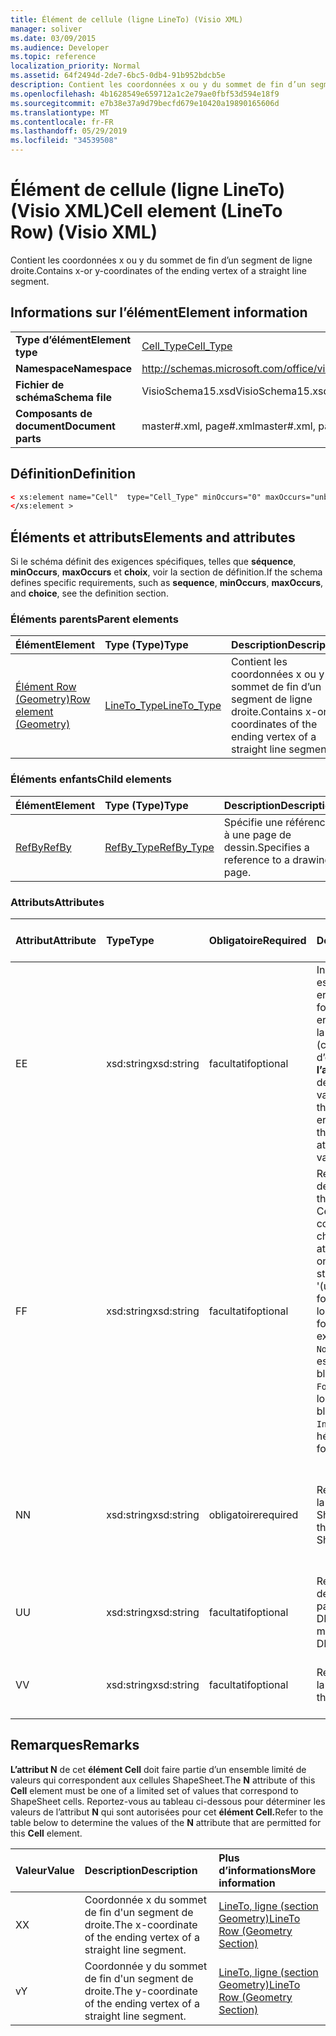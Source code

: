 ```yaml
---
title: Élément de cellule (ligne LineTo) (Visio XML)
manager: soliver
ms.date: 03/09/2015
ms.audience: Developer
ms.topic: reference
localization_priority: Normal
ms.assetid: 64f2494d-2de7-6bc5-0db4-91b952bdcb5e
description: Contient les coordonnées x ou y du sommet de fin d’un segment de ligne droite.
ms.openlocfilehash: 4b1628549e659712a1c2e79ae0fbf53d594e18f9
ms.sourcegitcommit: e7b38e37a9d79becfd679e10420a19890165606d
ms.translationtype: MT
ms.contentlocale: fr-FR
ms.lasthandoff: 05/29/2019
ms.locfileid: "34539508"
---
```

# <a name="cell-element-lineto-row-visio-xml"></a><span data-ttu-id="1c0da-103">Élément de cellule (ligne LineTo) (Visio XML)</span><span class="sxs-lookup"><span data-stu-id="1c0da-103">Cell element (LineTo Row) (Visio XML)</span></span>

<span data-ttu-id="1c0da-104">Contient les coordonnées x ou y du sommet de fin d’un segment de ligne droite.</span><span class="sxs-lookup"><span data-stu-id="1c0da-104">Contains x-or y-coordinates of the ending vertex of a straight line segment.</span></span>
  
## <a name="element-information"></a><span data-ttu-id="1c0da-105">Informations sur l’élément</span><span class="sxs-lookup"><span data-stu-id="1c0da-105">Element information</span></span>

|||
|:-----|:-----|
|<span data-ttu-id="1c0da-106">**Type d’élément**</span><span class="sxs-lookup"><span data-stu-id="1c0da-106">**Element type**</span></span> <br/> |[<span data-ttu-id="1c0da-107">Cell_Type</span><span class="sxs-lookup"><span data-stu-id="1c0da-107">Cell_Type</span></span>](cell_type-complextypevisio-xml.md) <br/> |
|<span data-ttu-id="1c0da-108">**Namespace**</span><span class="sxs-lookup"><span data-stu-id="1c0da-108">**Namespace**</span></span> <br/> |http://schemas.microsoft.com/office/visio/2012/main  <br/> |
|<span data-ttu-id="1c0da-109">**Fichier de schéma**</span><span class="sxs-lookup"><span data-stu-id="1c0da-109">**Schema file**</span></span> <br/> |<span data-ttu-id="1c0da-110">VisioSchema15.xsd</span><span class="sxs-lookup"><span data-stu-id="1c0da-110">VisioSchema15.xsd</span></span>  <br/> |
|<span data-ttu-id="1c0da-111">**Composants de document**</span><span class="sxs-lookup"><span data-stu-id="1c0da-111">**Document parts**</span></span> <br/> |<span data-ttu-id="1c0da-112">master#.xml, page#.xml</span><span class="sxs-lookup"><span data-stu-id="1c0da-112">master#.xml, page#.xml</span></span>  <br/> |
   
## <a name="definition"></a><span data-ttu-id="1c0da-113">Définition</span><span class="sxs-lookup"><span data-stu-id="1c0da-113">Definition</span></span>

```XML
< xs:element name="Cell"  type="Cell_Type" minOccurs="0" maxOccurs="unbounded" >
</xs:element >
```

## <a name="elements-and-attributes"></a><span data-ttu-id="1c0da-114">Éléments et attributs</span><span class="sxs-lookup"><span data-stu-id="1c0da-114">Elements and attributes</span></span>

<span data-ttu-id="1c0da-115">Si le schéma définit des exigences spécifiques, telles que **séquence**, **minOccurs**, **maxOccurs** et **choix**, voir la section de définition.</span><span class="sxs-lookup"><span data-stu-id="1c0da-115">If the schema defines specific requirements, such as **sequence**, **minOccurs**, **maxOccurs**, and **choice**, see the definition section.</span></span> 
  
### <a name="parent-elements"></a><span data-ttu-id="1c0da-116">Éléments parents</span><span class="sxs-lookup"><span data-stu-id="1c0da-116">Parent elements</span></span>

|<span data-ttu-id="1c0da-117">**Élément**</span><span class="sxs-lookup"><span data-stu-id="1c0da-117">**Element**</span></span>|<span data-ttu-id="1c0da-118">**Type (Type)**</span><span class="sxs-lookup"><span data-stu-id="1c0da-118">**Type**</span></span>|<span data-ttu-id="1c0da-119">**Description**</span><span class="sxs-lookup"><span data-stu-id="1c0da-119">**Description**</span></span>|
|:-----|:-----|:-----|
|[<span data-ttu-id="1c0da-120">Élément Row (Geometry)</span><span class="sxs-lookup"><span data-stu-id="1c0da-120">Row element (Geometry)</span></span>](row-element-geometry-sectionvisio-xml.md) <br/> |[<span data-ttu-id="1c0da-121">LineTo_Type</span><span class="sxs-lookup"><span data-stu-id="1c0da-121">LineTo_Type</span></span>](lineto_type-complextypevisio-xml.md) <br/> |<span data-ttu-id="1c0da-122">Contient les coordonnées x ou y du sommet de fin d’un segment de ligne droite.</span><span class="sxs-lookup"><span data-stu-id="1c0da-122">Contains x-or y-coordinates of the ending vertex of a straight line segment.</span></span>  <br/> |
   
### <a name="child-elements"></a><span data-ttu-id="1c0da-123">Éléments enfants</span><span class="sxs-lookup"><span data-stu-id="1c0da-123">Child elements</span></span>

|<span data-ttu-id="1c0da-124">**Élément**</span><span class="sxs-lookup"><span data-stu-id="1c0da-124">**Element**</span></span>|<span data-ttu-id="1c0da-125">**Type (Type)**</span><span class="sxs-lookup"><span data-stu-id="1c0da-125">**Type**</span></span>|<span data-ttu-id="1c0da-126">**Description**</span><span class="sxs-lookup"><span data-stu-id="1c0da-126">**Description**</span></span>|
|:-----|:-----|:-----|
|[<span data-ttu-id="1c0da-127">RefBy</span><span class="sxs-lookup"><span data-stu-id="1c0da-127">RefBy</span></span>](refby-element-cell_type-complextypevisio-xml.md) <br/> |[<span data-ttu-id="1c0da-128">RefBy_Type</span><span class="sxs-lookup"><span data-stu-id="1c0da-128">RefBy_Type</span></span>](refby_type-complextypevisio-xml.md) <br/> |<span data-ttu-id="1c0da-129">Spécifie une référence à une page de dessin.</span><span class="sxs-lookup"><span data-stu-id="1c0da-129">Specifies a reference to a drawing page.</span></span>  <br/> |
   
### <a name="attributes"></a><span data-ttu-id="1c0da-130">Attributs</span><span class="sxs-lookup"><span data-stu-id="1c0da-130">Attributes</span></span>

|<span data-ttu-id="1c0da-131">**Attribut**</span><span class="sxs-lookup"><span data-stu-id="1c0da-131">**Attribute**</span></span>|<span data-ttu-id="1c0da-132">**Type**</span><span class="sxs-lookup"><span data-stu-id="1c0da-132">**Type**</span></span>|<span data-ttu-id="1c0da-133">**Obligatoire**</span><span class="sxs-lookup"><span data-stu-id="1c0da-133">**Required**</span></span>|<span data-ttu-id="1c0da-134">**Description**</span><span class="sxs-lookup"><span data-stu-id="1c0da-134">**Description**</span></span>|<span data-ttu-id="1c0da-135">**Valeurs possibles**</span><span class="sxs-lookup"><span data-stu-id="1c0da-135">**Possible values**</span></span>|
|:-----|:-----|:-----|:-----|:-----|
|<span data-ttu-id="1c0da-136">E</span><span class="sxs-lookup"><span data-stu-id="1c0da-136">E</span></span>  <br/> |<span data-ttu-id="1c0da-137">xsd:string</span><span class="sxs-lookup"><span data-stu-id="1c0da-137">xsd:string</span></span>  <br/> |<span data-ttu-id="1c0da-138">facultatif</span><span class="sxs-lookup"><span data-stu-id="1c0da-138">optional</span></span>  <br/> |<span data-ttu-id="1c0da-139">Indique que la formule est évaluée à une erreur.</span><span class="sxs-lookup"><span data-stu-id="1c0da-139">Indicates that the formula evaluates to an error.</span></span> <span data-ttu-id="1c0da-140">La valeur de **E** est la valeur actuelle (chaîne de message d’erreur) ; la valeur de **l’attribut V** est la dernière valeur valide.</span><span class="sxs-lookup"><span data-stu-id="1c0da-140">The value of **E** is the current value (an error message string); the value of the **V** attribute is the last valid value.</span></span>  <br/> |<span data-ttu-id="1c0da-141">Chaîne de message d’erreur.</span><span class="sxs-lookup"><span data-stu-id="1c0da-141">An error message string.</span></span>  <br/> |
|<span data-ttu-id="1c0da-142">F</span><span class="sxs-lookup"><span data-stu-id="1c0da-142">F</span></span>  <br/> |<span data-ttu-id="1c0da-143">xsd:string</span><span class="sxs-lookup"><span data-stu-id="1c0da-143">xsd:string</span></span>  <br/> |<span data-ttu-id="1c0da-144">facultatif</span><span class="sxs-lookup"><span data-stu-id="1c0da-144">optional</span></span>  <br/> | <span data-ttu-id="1c0da-145">Représente la formule de l’élément.</span><span class="sxs-lookup"><span data-stu-id="1c0da-145">Represents the element's formula.</span></span> <span data-ttu-id="1c0da-146">Cet attribut peut contenir l’une des chaînes suivantes :</span><span class="sxs-lookup"><span data-stu-id="1c0da-146">This attribute can contain one of the following strings:</span></span>  <br/>  <span data-ttu-id="1c0da-147">'(une formule)' si la formule existe localement</span><span class="sxs-lookup"><span data-stu-id="1c0da-147">'(some formula)' if the formula exists locally</span></span>  <br/>  <span data-ttu-id="1c0da-148">`No Formula` si la formule est supprimée ou bloquée localement</span><span class="sxs-lookup"><span data-stu-id="1c0da-148">`No Formula` if the formula is locally deleted or blocked</span></span>  <br/>  <span data-ttu-id="1c0da-149">`Inh` si la formule est héritée.</span><span class="sxs-lookup"><span data-stu-id="1c0da-149">`Inh` if the formula is inherited.</span></span>  <br/> |<span data-ttu-id="1c0da-150">Formule.</span><span class="sxs-lookup"><span data-stu-id="1c0da-150">A formula.</span></span>  <br/> |
|<span data-ttu-id="1c0da-151">N</span><span class="sxs-lookup"><span data-stu-id="1c0da-151">N</span></span>  <br/> |<span data-ttu-id="1c0da-152">xsd:string</span><span class="sxs-lookup"><span data-stu-id="1c0da-152">xsd:string</span></span>  <br/> |<span data-ttu-id="1c0da-153">obligatoire</span><span class="sxs-lookup"><span data-stu-id="1c0da-153">required</span></span>  <br/> |<span data-ttu-id="1c0da-154">Représente le nom de la cellule ShapeSheet.</span><span class="sxs-lookup"><span data-stu-id="1c0da-154">Represents the name of the ShapeSheet cell.</span></span>  <br/> |<span data-ttu-id="1c0da-155">Nom de la cellule ShapeSheet.</span><span class="sxs-lookup"><span data-stu-id="1c0da-155">The name of the ShapeSheet cell.</span></span>  <br/> <span data-ttu-id="1c0da-156">Voir la section Remarques ci-dessous.</span><span class="sxs-lookup"><span data-stu-id="1c0da-156">See the Remarks section below.</span></span>  <br/> |
|<span data-ttu-id="1c0da-157">U</span><span class="sxs-lookup"><span data-stu-id="1c0da-157">U</span></span>  <br/> |<span data-ttu-id="1c0da-158">xsd:string</span><span class="sxs-lookup"><span data-stu-id="1c0da-158">xsd:string</span></span>  <br/> |<span data-ttu-id="1c0da-159">facultatif</span><span class="sxs-lookup"><span data-stu-id="1c0da-159">optional</span></span>  <br/> |<span data-ttu-id="1c0da-160">Représente une unité de mesure La valeur par défaut est DL.</span><span class="sxs-lookup"><span data-stu-id="1c0da-160">Represents a unit of measure The default is DL.</span></span>  <br/> |<span data-ttu-id="1c0da-161">Unités de la cellule.</span><span class="sxs-lookup"><span data-stu-id="1c0da-161">The units of the cell.</span></span>  <br/> |
|<span data-ttu-id="1c0da-162">V</span><span class="sxs-lookup"><span data-stu-id="1c0da-162">V</span></span>  <br/> |<span data-ttu-id="1c0da-163">xsd:string</span><span class="sxs-lookup"><span data-stu-id="1c0da-163">xsd:string</span></span>  <br/> |<span data-ttu-id="1c0da-164">facultatif</span><span class="sxs-lookup"><span data-stu-id="1c0da-164">optional</span></span>  <br/> |<span data-ttu-id="1c0da-165">Représente la valeur de la cellule.</span><span class="sxs-lookup"><span data-stu-id="1c0da-165">Represents the value of the cell.</span></span>  <br/> |<span data-ttu-id="1c0da-166">Valeur de la cellule ShapeSheet.</span><span class="sxs-lookup"><span data-stu-id="1c0da-166">The value of the ShapeSheet cell.</span></span>  <br/> |
   
## <a name="remarks"></a><span data-ttu-id="1c0da-167">Remarques</span><span class="sxs-lookup"><span data-stu-id="1c0da-167">Remarks</span></span>

<span data-ttu-id="1c0da-168">**L’attribut N** de cet **élément Cell** doit faire partie d’un ensemble limité de valeurs qui correspondent aux cellules ShapeSheet.</span><span class="sxs-lookup"><span data-stu-id="1c0da-168">The **N** attribute of this **Cell** element must be one of a limited set of values that correspond to ShapeSheet cells.</span></span> <span data-ttu-id="1c0da-169">Reportez-vous au tableau ci-dessous pour déterminer les valeurs de l’attribut **N** qui sont autorisées pour cet **élément Cell.**</span><span class="sxs-lookup"><span data-stu-id="1c0da-169">Refer to the table below to determine the values of the **N** attribute that are permitted for this **Cell** element.</span></span> 
  
|<span data-ttu-id="1c0da-170">**Valeur**</span><span class="sxs-lookup"><span data-stu-id="1c0da-170">**Value**</span></span>|<span data-ttu-id="1c0da-171">**Description**</span><span class="sxs-lookup"><span data-stu-id="1c0da-171">**Description**</span></span>|<span data-ttu-id="1c0da-172">**Plus d’informations**</span><span class="sxs-lookup"><span data-stu-id="1c0da-172">**More information**</span></span>|
|:-----|:-----|:-----|
|<span data-ttu-id="1c0da-173">X</span><span class="sxs-lookup"><span data-stu-id="1c0da-173">X</span></span>  <br/> |<span data-ttu-id="1c0da-174">Coordonnée x du sommet de fin d'un segment de droite.</span><span class="sxs-lookup"><span data-stu-id="1c0da-174">The x-coordinate of the ending vertex of a straight line segment.</span></span>  <br/> |[<span data-ttu-id="1c0da-175">LineTo, ligne (section Geometry)</span><span class="sxs-lookup"><span data-stu-id="1c0da-175">LineTo Row (Geometry Section)</span></span>](lineto-row-geometry-section.md) <br/> |
|<span data-ttu-id="1c0da-176">v</span><span class="sxs-lookup"><span data-stu-id="1c0da-176">Y</span></span>  <br/> |<span data-ttu-id="1c0da-177">Coordonnée y du sommet de fin d'un segment de droite.</span><span class="sxs-lookup"><span data-stu-id="1c0da-177">The y-coordinate of the ending vertex of a straight line segment.</span></span>  <br/> |[<span data-ttu-id="1c0da-178">LineTo, ligne (section Geometry)</span><span class="sxs-lookup"><span data-stu-id="1c0da-178">LineTo Row (Geometry Section)</span></span>](lineto-row-geometry-section.md) <br/> |
   

